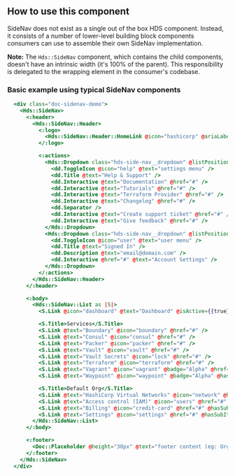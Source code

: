 ## How to use this component

SideNav does not exist as a single out of the box HDS component. Instead, it consists of a number of lower-level building block components consumers can use to assemble their own SideNav implementation.

**Note:** The `Hds::SideNav` component, which contains the child components, doesn't have an intrinsic width (it's 100% of the parent). This responsibility is delegated to the wrapping element in the consumer's codebase.

### Basic example using typical SideNav components

```handlebars
  <div class="doc-sidenav-demo">
    <Hds::SideNav>
      <:header>
        <Hds::SideNav::Header>
          <:logo>
            <Hds::SideNav::Header::HomeLink @icon="hashicorp" @ariaLabel="HashiCorp" @href="#" />
          </:logo>

          <:actions>
            <Hds::Dropdown class="hds-side-nav__dropdown" @listPosition="left" as |dd|>
              <dd.ToggleIcon @icon="help" @text="settings menu" />
              <dd.Title @text="Help & Support" />
              <dd.Interactive @text="Documentation" @href="#" />
              <dd.Interactive @text="Tutorials" @href="#" />
              <dd.Interactive @text="Terraform Provider" @href="#" />
              <dd.Interactive @text="Changelog" @href="#" />
              <dd.Separator />
              <dd.Interactive @text="Create support ticket" @href="#" />
              <dd.Interactive @text="Give feedback" @href="#" />
            </Hds::Dropdown>
            <Hds::Dropdown class="hds-side-nav__dropdown" @listPosition="left" as |dd|>
              <dd.ToggleIcon @icon="user" @text="user menu" />
              <dd.Title @text="Signed In" />
              <dd.Description @text="email@domain.com" />
              <dd.Interactive @href="#" @text="Account Settings" />
            </Hds::Dropdown>
          </:actions>
        </Hds::SideNav::Header>
      </:header>

      <:body>
        <Hds::SideNav::List as |S|>
          <S.Link @icon="dashboard" @text="Dashboard" @isActive={{true}} />

          <S.Title>Services</S.Title>
          <S.Link @text="Boundary" @icon="boundary" @href="#" />
          <S.Link @text="Consul" @icon="consul" @href="#" />
          <S.Link @text="Packer" @icon="packer" @href="#" />
          <S.Link @text="Vault" @icon="vault" @href="#" />
          <S.Link @text="Vault Secrets" @icon="lock" @href="#" />
          <S.Link @text="Terraform" @icon="terraform" @href="#" />
          <S.Link @text="Vagrant" @icon="vagrant" @badge="Alpha" @href="#" />
          <S.Link @text="Waypoint" @icon="waypoint" @badge="Alpha" @hasSubItems={{true}} />

          <S.Title>Default Org</S.Title>
          <S.Link @text="HashiCorp Virtual Networks" @icon="network" @href="#" />
          <S.Link @text="Access control (IAM)" @icon="users" @href="#" @hasSubItems={{true}} />
          <S.Link @text="Billing" @icon="credit-card" @href="#" @hasSubItems={{true}} />
          <S.Link @text="Settings" @icon="settings" @href="#" @hasSubItems={{true}} />
        </Hds::SideNav::List>
      </:body>

      <:footer>
        <Doc::Placeholder @height="30px" @text="footer content (eg: OrgSelect/ContextSwitcher)" @background="#e4e4e4" />
      </:footer>
    </Hds::SideNav>
  </div>
```